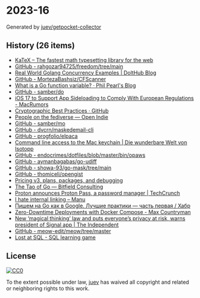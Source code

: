 # 2023-16

Generated by [juev/getpocket-collector](https://github.com/juev/getpocket-collector)

## History (26 items)

- [KaTeX – The fastest math typesetting library for the web](https://katex.org)
- [GitHub - rahgozar94725/freedom/tree/main](https://github.com/rahgozar94725/freedom/tree/main)
- [Real World Golang Concurrency Examples | DoltHub Blog](https://www.dolthub.com/blog/2023-03-13-golang-concurrency-examples/)
- [GitHub - MortezaBashsiz/CFScanner](https://github.com/MortezaBashsiz/CFScanner)
- [What is a Go function variable? · Phil Pearl's Blog](https://philpearl.github.io/post/functionpointers/)
- [GitHub - samber/do](https://github.com/samber/do)
- [iOS 17 to Support App Sideloading to Comply With European Regulations - MacRumors](https://www.macrumors.com/2023/04/17/app-sideloading-support-coming-ios-17/)
- [Cryptographic Best Practices · GitHub](https://gist.github.com/atoponce/07d8d4c833873be2f68c34f9afc5a78a)
- [People on the fediverse — Open Indie](https://blog.erlend.sh/people-on-the-fediverse)
- [GitHub - samber/mo](https://github.com/samber/mo)
- [GitHub - dvcrn/maskedemail-cli](https://github.com/dvcrn/maskedemail-cli)
- [GitHub - progfolio/elpaca](https://github.com/progfolio/elpaca)
- [Command line access to the Mac keychain | Die wunderbare Welt von Isotopp](https://blog.koehntopp.info/2017/01/26/command-line-access-to-the-mac-keychain.html)
- [GitHub - endocrimes/dotfiles/blob/master/bin/opaws](https://github.com/endocrimes/dotfiles/blob/master/bin/opaws)
- [GitHub - aymanbagabas/go-udiff](https://github.com/aymanbagabas/go-udiff)
- [GitHub - showa-93/go-mask/tree/main](https://github.com/showa-93/go-mask/tree/main)
- [GitHub - thomiceli/opengist](https://github.com/thomiceli/opengist)
- [Pricing v3, plans, packages, and debugging](https://tailscale.com/blog/pricing-v3)
- [The Tao of Go — Bitfield Consulting](https://bitfieldconsulting.com/golang/tao-of-go)
- [Proton announces Proton Pass, a password manager | TechCrunch](https://techcrunch.com/2023/04/20/proton-announces-proton-pass-a-password-manager/)
- [I hate internal linking – Manu](https://manuelmoreale.com/i-hate-internal-linking)
- [Пишем на Go как в Google. Лучшие практики — часть первая / Хабр](https://habr.com/ru/companies/skillfactory/articles/729924/)
- [Zero-Downtime Deployments with Docker Compose - Max Countryman](https://www.maxcountryman.com/articles/zero-downtime-deployments-with-docker-compose)
- [New ‘magical thinking’ law and puts everyone’s privacy at risk, warns president of Signal app | The Independent](https://www.independent.co.uk/tech/uk-online-safety-bill-signal-whatsapp-privacy-encryption-b2324483.html)
- [GitHub - meow-edit/meow/tree/master](https://github.com/meow-edit/meow/tree/master)
- [Lost at SQL - SQL learning game](https://lost-at-sql.therobinlord.com)

## License

[![CC0](https://mirrors.creativecommons.org/presskit/buttons/88x31/svg/cc-zero.svg)](https://creativecommons.org/publicdomain/zero/1.0/)

To the extent possible under law, [juev](https://github.com/juev) has waived all copyright and related or neighboring rights to this work.

